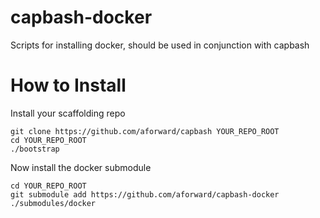 capbash-docker
==============

Scripts for installing docker, should be used in conjunction with capbash

# How to Install #

Install your scaffolding repo

```
git clone https://github.com/aforward/capbash YOUR_REPO_ROOT
cd YOUR_REPO_ROOT
./bootstrap
```

Now install the docker submodule

```
cd YOUR_REPO_ROOT
git submodule add https://github.com/aforward/capbash-docker ./submodules/docker
```
